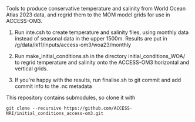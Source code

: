 Tools to produce conservative temperature and salinity from World Ocean Atlas 2023 
data, and regrid them to the MOM model grids for use in ACCESS-OM3.

1. Run inte.csh to create temperature and salinity files, using monthly data 
instead of seasonal data in the upper 1500m. Results are put in 
/g/data/ik11/inputs/access-om3/woa23/monthly

2. Run make_initial_conditions.sh in the directory initial_conditions_WOA/ to 
regrid temperature and salinity onto the ACCESS-OM3 horizontal and vertical grids.

3. If you're happy with the results, run finalise.sh to git commit and add commit 
info to the .nc metadata

This repository contains submodules, so clone it with

`git clone --recursive https://github.com/ACCESS-NRI/initial_conditions_access-om3.git`
